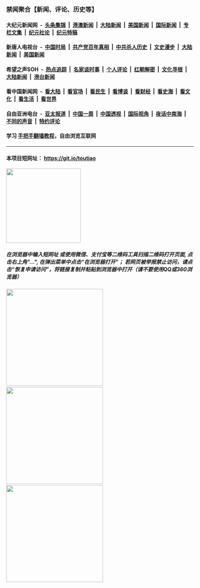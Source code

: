 ### 禁闻聚合【新闻、评论、历史等】

#### 大纪元新闻网 &nbsp;-&nbsp; [头条集锦](indexes/E头条集锦.md?t=02121944) &nbsp;|&nbsp; [港澳新闻](indexes/E港澳新闻.md?t=02121944)  &nbsp;|&nbsp; [大陆新闻](indexes/E大陆新闻.md?t=02121944) &nbsp;|&nbsp; [美国新闻](indexes/E美国新闻.md?t=02121944) &nbsp;|&nbsp; [国际新闻](indexes/E国际新闻.md?t=02121944) &nbsp;|&nbsp; [专栏文集](indexes/E专栏文集.md?t=02121944) &nbsp;|&nbsp; [纪元社论](indexes/E纪元社论.md?t=02121944) &nbsp;|&nbsp; [纪元特稿](indexes/E纪元特稿.md?t=02121944) 

#### 新唐人电视台 &nbsp;-&nbsp; [中国时局](indexes/N中国时局.md?t=02121944) &nbsp;|&nbsp; [共产党百年真相](indexes/N共产党百年真相.md?t=02121944) &nbsp;|&nbsp; [中共杀人历史](indexes/N中共杀人历史.md?t=02121944) &nbsp;|&nbsp; [文史漫步](indexes/N文史漫步.md?t=02121944) &nbsp;|&nbsp; [大陆新闻](indexes/N大陆新闻.md?t=02121944) &nbsp;|&nbsp; [美国新闻](indexes/N美国新闻.md?t=02121944)

#### 希望之声SOH &nbsp;-&nbsp; [热点追踪](indexes/H热点追踪.md?t=02121944) &nbsp;|&nbsp; [名家谈时事](indexes/H名家谈时事.md?t=02121944) &nbsp;|&nbsp; [个人评论](indexes/H个人评论.md?t=02121944)  &nbsp;|&nbsp; [红朝解密](indexes/H红朝解密.md?t=02121944) &nbsp;|&nbsp; [文化寻根](indexes/H文化寻根.md?t=02121944) &nbsp;|&nbsp; [大陆新闻](indexes/H大陆新闻.md?t=02121944) &nbsp;|&nbsp; [港台新闻](indexes/H港台新闻.md?t=02121944)

#### 看中国新闻网 &nbsp;-&nbsp; [看大陆](indexes/S看大陆.md?t=02121944) &nbsp;|&nbsp; [看官场](indexes/S看官场.md?t=02121944) &nbsp;|&nbsp; [看民生](indexes/S看民生.md?t=02121944)  &nbsp;|&nbsp; [看博谈](indexes/S看博谈.md?t=02121944) &nbsp;|&nbsp; [看财经](indexes/S看财经.md?t=02121944) &nbsp;|&nbsp; [看史海](indexes/S看史海.md?t=02121944) &nbsp;|&nbsp; [看文化](indexes/S看文化.md?t=02121944) &nbsp;|&nbsp; [看生活](indexes/S看生活.md?t=02121944) &nbsp;|&nbsp; [看世界](indexes/S看世界.md?t=02121944)

#### 自由亚洲电台 &nbsp;-&nbsp; [亚太报道](indexes/R亚太报道.md?t=02121944) &nbsp;|&nbsp; [中国一周](indexes/R中国一周.md?t=02121944) &nbsp;|&nbsp; [中国透视](indexes/R中国透视.md?t=02121944)  &nbsp;|&nbsp; [国际视角](indexes/R国际视角.md?t=02121944) &nbsp;|&nbsp; [夜话中南海](indexes/R夜话中南海.md?t=02121944) &nbsp;|&nbsp; [不同的声音](indexes/R不同的声音.md?t=02121944) &nbsp;|&nbsp; [特约评论](indexes/R特约评论.md?t=02121944)

#### 学习 [手把手翻墙教程](https://github.com/gfw-breaker/guides/wiki)，自由浏览互联网

----

#### 本项目短网址： https://git.io/toutiao
<img src="https://raw.githubusercontent.com/gfw-breaker/banned-news/master/scripts/img/qr.png" width="200px"/>  

##### 在浏览器中输入短网址 或使用微信、支付宝等二维码工具扫描二维码打开页面, 点击右上角"...", 在弹出菜单中点击“在浏览器打开”； 若网页被举报禁止访问，请点击“恢复申请访问”，将链接复制并粘贴到浏览器中打开（请不要使用QQ或360浏览器）

<img src="https://raw.githubusercontent.com/gfw-breaker/banned-news/master/scripts/img/1.png" width="260px"/> &nbsp; <img src="https://raw.githubusercontent.com/gfw-breaker/banned-news/master/scripts/img/2.png" width="260px"/> &nbsp; <img src="https://raw.githubusercontent.com/gfw-breaker/banned-news/master/scripts/img/3.png" width="260px"/>
